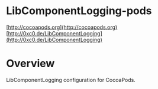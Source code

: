 

# LibComponentLogging-pods

[http://cocoapods.org](http://cocoapods.org)    
[http://0xc0.de/LibComponentLogging](http://0xc0.de/LibComponentLogging)    


# Overview

LibComponentLogging configuration for CocoaPods.